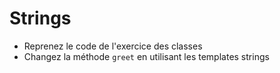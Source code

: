 # Strings


- Reprenez le code de l'exercice des classes
- Changez la méthode `greet` en utilisant les templates strings